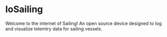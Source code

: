 # IoSailing
Welcome to the internet of Sailing! An open source device designed to log and visualize telemtry data for sailing vessels.
